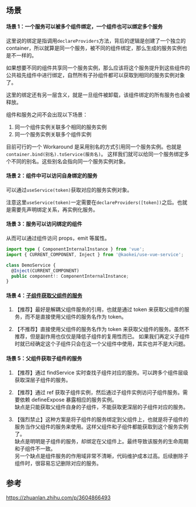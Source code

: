 ## 场景

#### 场景 1：一个服务可以被多个组件绑定，一个组件也可以绑定多个服务

这里说的绑定是指调用`declareProviders`方法，背后的逻辑是创建了一个独立的 container，所以就算是同一个服务，被不同的组件绑定，那么生成的服务实例也是不一样的。

如果想要不同的组件共享同一个服务实例，那么应该将这个服务提升到这些组件的公共祖先组件中进行绑定，自然所有子孙组件都可以获取到相同的服务实例对象了。

这里的绑定还有另一层含义，就是一旦组件被卸载，该组件绑定的所有服务也会被释放。

组件和服务之间不会出现以下场景：

1.  同一个组件实例关联多个相同的服务实例
2.  同一个服务实例关联多个组件实例

目前可行的一个 Workaround 是采用别名的方式引用同一个服务实例。也就是`container.bind(别名).toService(服务名)`。
这样我们就可以给同一个服务绑定多个不同的别名。这些别名会指向同一个服务实例对象。

#### 场景 2：组件中可以访问自身绑定的服务

可以通过`useService(token)`获取对应的服务实例对象。

注意这里`useService(token)`一定需要在`declareProviders([token])`之后。也就是需要先声明绑定关系，再实例化服务。

#### 场景 3：服务可以访问绑定的组件

从而可以通过组件访问 props，emit 等属性。

```ts
import type { ComponentInternalInstance } from 'vue';
import { CURRENT_COMPONENT, Inject } from '@kaokei/use-vue-service';

class DemoService {
  @Inject(CURRENT_COMPONENT)
  public component!: ComponentInternalInstance;
}
```

#### 场景 4：[子组件获取父组件的服务](./02.子组件获取父组件服务.md)

1. 【推荐】最好是解耦父组件服务的引用，也就是通过 token 来获取父组件的服务，而不是直接使用父组件的服务名作为 token。

2. 【不推荐】直接使用父组件的服务名作为 token 来获取父组件的服务。虽然不推荐，但是副作用也仅仅是降低子组件的复用性而已。
   如果我们再定义子组件时就已经确定这个子组件只会在这一个父组件中使用，其实也并不是大问题。

#### 场景 5：父组件获取子组件的服务

1. 【推荐】通过 findService 实时查找子组件对应的服务。可以跨多个组件层级获取深层子组件的服务。

2. 【推荐】通过 ref 获取子组件实例，然后通过子组件实例访问子组件服务。需要依赖 defineExpose 暴露相应的服务实例。  
   缺点是只能获取父组件自身的子组件，不能获取更深层的子组件对应的服务。

3. 【强烈禁止】这种方案是将子组件的服务绑定到父组件上，也就是将子组件的服务当作父组件的服务来使用。这样父组件和子组件都能获取到这个服务实例了。  
   缺点是明明是子组件的服务，却绑定在父组件上。最终导致该服务的生命周期和子组件不一致。  
   另一个缺点是组件服务的作用域非常不清晰，代码维护成本过高。后续删除子组件时，很容易忘记删除对应的服务。

## 参考

https://zhuanlan.zhihu.com/p/3604866493
